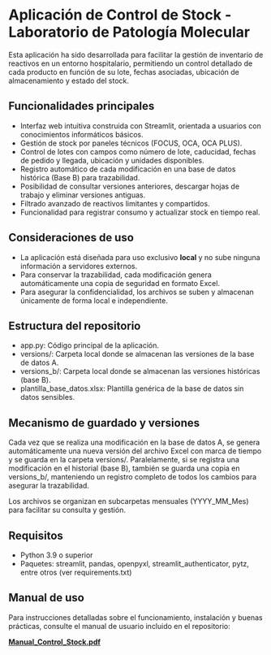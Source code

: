 
# Aplicación de Control de Stock - Laboratorio de Patología Molecular

Esta aplicación ha sido desarrollada para facilitar la gestión de inventario de reactivos en un entorno hospitalario, permitiendo un control detallado de cada producto en función de su lote, fechas asociadas, ubicación de almacenamiento y estado del stock.

## Funcionalidades principales

- Interfaz web intuitiva construida con Streamlit, orientada a usuarios con conocimientos informáticos básicos.
- Gestión de stock por paneles técnicos (FOCUS, OCA, OCA PLUS).
- Control de lotes con campos como número de lote, caducidad, fechas de pedido y llegada, ubicación y unidades disponibles.
- Registro automático de cada modificación en una base de datos histórica (Base B) para trazabilidad.
- Posibilidad de consultar versiones anteriores, descargar hojas de trabajo y eliminar versiones antiguas.
- Filtrado avanzado de reactivos limitantes y compartidos.
- Funcionalidad para registrar consumo y actualizar stock en tiempo real.

## Consideraciones de uso

- La aplicación está diseñada para uso exclusivo **local** y no sube ninguna información a servidores externos.
- Para conservar la trazabilidad, cada modificación genera automáticamente una copia de seguridad en formato Excel.
- Para asegurar la confidencialidad, los archivos se suben y almacenan únicamente de forma local e independiente.

## Estructura del repositorio

- app.py: Código principal de la aplicación.
- versions/: Carpeta local donde se almacenan las versiones de la base de datos A.
- versions_b/: Carpeta local donde se almacenan las versiones históricas (base B).
- plantilla_base_datos.xlsx: Plantilla genérica de la base de datos sin datos sensibles.

## Mecanismo de guardado y versiones

Cada vez que se realiza una modificación en la base de datos A, se genera automáticamente una nueva versión del archivo Excel con marca de tiempo y se guarda en la carpeta versions/. Paralelamente, si se registra una modificación en el historial (base B), también se guarda una copia en versions_b/, manteniendo un registro completo de todos los cambios para asegurar la trazabilidad.

Los archivos se organizan en subcarpetas mensuales (YYYY_MM_Mes) para facilitar su consulta y gestión.

## Requisitos

- Python 3.9 o superior
- Paquetes: streamlit, pandas, openpyxl, streamlit_authenticator, pytz, entre otros (ver requirements.txt)

## Manual de uso

Para instrucciones detalladas sobre el funcionamiento, instalación y buenas prácticas, consulte el manual de usuario incluido en el repositorio:

**[Manual_Control_Stock.pdf](./Manual_Control_Stock.pdf)**
